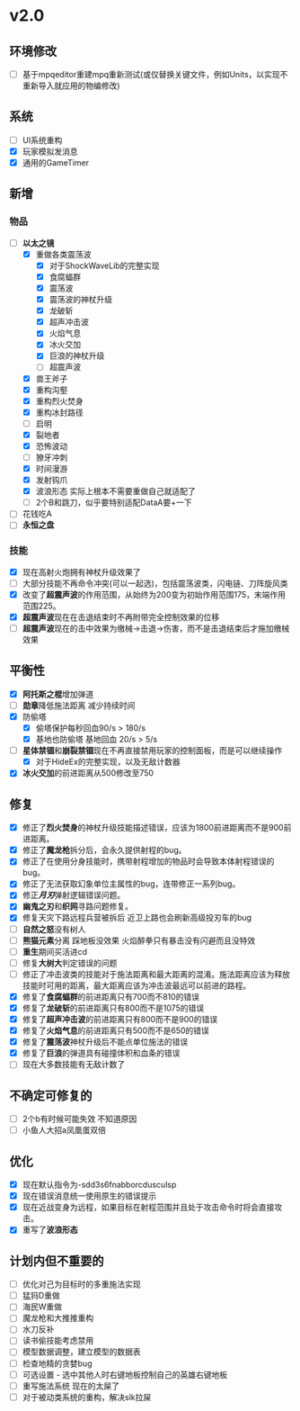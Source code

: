 
# v2.0

## 环境修改

- [ ] 基于mpqeditor重建mpq重新测试(或仅替换关键文件，例如Units，以实现不重新导入就应用的物编修改)

## 系统

- [ ] UI系统重构
- [x] 玩家模拟发消息
- [x] 通用的GameTimer

## 新增

### 物品

- [ ] **以太之镜**
    - [x] 重做各类震荡波
        - [x] 对于ShockWaveLib的完整实现
        - [x] 食腐蝠群
        - [x] 震荡波
        - [x] 震荡波的神杖升级
        - [x] 龙破斩
        - [x] 超声冲击波
        - [x] 火焰气息
        - [x] 冰火交加
        - [x] 巨浪的神杖升级
        - [ ] 超震声波
    - [x] 兽王斧子
    - [x] 重构沟壑
    - [x] 重构烈火焚身
    - [x] 重构冰封路径
    - [ ] 启明
    - [x] 裂地者
    - [x] 恐怖波动
    - [ ] 獠牙冲刺
    - [x] 时间漫游
    - [x] 发射钩爪
    - [x] 波浪形态 实际上根本不需要重做自己就适配了
    - [ ] 2个B和跳刀，似乎要特别适配DataA要+一下

- [ ] 花钱吃A
- [ ] **永恒之盘**

### 技能
- [x] 现在高射火炮拥有神杖升级效果了
- [ ] 大部分技能不再命令冲突(可以一起选)，包括震荡波类，闪电链、刀阵旋风类
- [x] 改变了**超震声波**的作用范围，从始终为200变为初始作用范围175，末端作用范围225。
- [x] **超震声波**现在在击退结束时不再附带完全控制效果的位移
- [ ] **超震声波**现在的击中效果为缴械→击退→伤害，而不是击退结束后才施加缴械效果

## 平衡性

- [x] **阿托斯之棍**增加弹道
- [ ] **勋章**降低施法距离 减少持续时间
- [x] 防偷塔
    - [x] 偷塔保护每秒回血90/s > 180/s
    - [x] 基地也防偷塔 基地回血 20/s > 5/s
- [ ] **星体禁锢**和**崩裂禁锢**现在不再直接禁用玩家的控制面板，而是可以继续操作
    - [x] 对于HideEx的完整实现，以及无敌计数器
- [x] **冰火交加**的前进距离从500修改至750

## 修复
- [x] 修正了**烈火焚身**的神杖升级技能描述错误，应该为1800前进距离而不是900前进距离。
- [x] 修正了**魔龙枪**拆分后，会永久提供射程的bug。
- [x] 修正了在使用分身技能时，携带射程增加的物品时会导致本体射程错误的bug。
- [x] 修正了无法获取幻象单位主属性的bug，连带修正一系列bug。
- [x] 修正***月刃***弹射逻辑错误问题。
- [x] **幽鬼之刃**和**织网**寻路问题修复。
- [x] 修复天灾下路远程兵营被拆后 近卫上路也会刷新高级投刃车的bug
- [ ] **自然之怒**没有树人
- [ ] **熊猫元素**分离 踩地板没效果 火焰醉拳只有暴击没有闪避而且没特效
- [ ] **重生**期间买活进cd
- [ ] 修复**大树大**判定错误的问题
- [ ] 修正了冲击波类的技能对于施法距离和最大距离的混淆。施法距离应该为释放技能时可用的距离，最大距离应该为冲击波最远可以前进的路程。
- [x] 修复了**食腐蝠群**的前进距离只有700而不810的错误
- [x] 修复了**龙破斩**的前进距离只有800而不是1075的错误
- [x] 修复了**超声冲击波**的前进距离只有800而不是900的错误
- [x] 修复了**火焰气息**的前进距离只有500而不是650的错误
- [x] 修复了**震荡波**神杖升级后不能点单位施法的错误
- [x] 修复了**巨浪**的弹道具有碰撞体积和血条的错误
- [ ] 现在大多数技能有无敌计数了

## 不确定可修复的
- [ ] 2个b有时候可能失效 不知道原因
- [ ] 小鱼人大招a凤凰蛋双倍

## 优化
- [x] 现在默认指令为-sdd3s6fnabborcdusculsp
- [x] 现在错误消息统一使用原生的错误提示
- [x] 现在近战变身为远程，如果目标在射程范围并且处于攻击命令时将会直接攻击。
- [x] 重写了**波浪形态**

## 计划内但不重要的
- [ ] 优化对己为目标时的多重施法实现
- [ ] 猛犸D重做
- [ ] 海民W重做
- [ ] 魔龙枪和大推推重构
- [ ] 水刀反补
- [ ] 读书偷技能考虑禁用
- [ ] 模型数据调整，建立模型的数据表
- [ ] 检查地精的贪婪bug
- [ ] 可选设置 - 选中其他人时右键地板控制自己的英雄右键地板
- [ ] 重写施法系统 现在的太屎了
- [ ] 对于被动类系统的重构，解决slk拉屎
